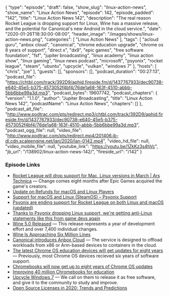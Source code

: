 {
  "type": "episode",
  "draft": false,
  "show_slug": "linux-action-news",
  "show_name": "Linux Action News",
  "episode": 142,
  "episode_padded": "142",
  "title": "Linux Action News 142",
  "description": "The real reason Rocket League is dropping support for Linux, Wine has a massive release, and the potential for Canonical's new Android in the cloud service.",
  "date": "2020-01-26T18:30:00-08:00",
  "header_image": "/images/shows/linux-action-news.png",
  "categories": [
    "Linux Action News"
  ],
  "tags": [
    "acloud guru",
    "anbox cloud",
    "canonical",
    "chrome education upgrade",
    "chrome os 8 years of support",
    "direct x",
    "dx9",
    "epic games",
    "free software foundation",
    "fsf",
    "jupiter broadcasting",
    "linux academy",
    "linux action show",
    "linux gaming",
    "linux news podcast",
    "microsoft",
    "psyonix",
    "rocket league",
    "steam",
    "ubuntu",
    "upcycle",
    "vulkan",
    "windows 7"
  ],
  "hosts": [
    "chris",
    "joe"
  ],
  "guests": [],
  "sponsors": [],
  "podcast_duration": "00:27:13",
  "podcast_file": "https://chtbl.com/track/392D9/aphid.fireside.fm/d/1437767933/dec90738-e640-45e5-b375-4573052f4bf4/76de1a68-163f-4510-abbb-5bb6bbe99a3d.mp3",
  "podcast_bytes": 19607742,
  "podcast_chapters": {
    "version": "1.1.0",
    "author": "Jupiter Broadcasting",
    "title": "Linux Action News 142",
    "podcastName": "Linux Action News",
    "chapters": []
  },
  "podcast_alt_file": "http://www.podtrac.com/pts/redirect.mp3/chtbl.com/track/392D9/aphid.fireside.fm/d/1437767933/dec90738-e640-45e5-b375-4573052f4bf4/76de1a68-163f-4510-abbb-5bb6bbe99a3d.mp3",
  "podcast_ogg_file": null,
  "video_file": "http://www.podtrac.com/pts/redirect.mp4/201406.jb-dl.cdn.scaleengine.net/lan/2020/lan-0142.mp4",
  "video_hd_file": null,
  "video_mobile_file": null,
  "youtube_link": "https://youtu.be/1ZkKz3s4hVc",
  "jb_url": "/138902/linux-action-news-142/",
  "fireside_url": "/142"
}


### Episode Links

  * [Rocket League will drop support for Mac, Linux versions in March | Ars Technica](https://arstechnica.com/gaming/2020/01/rocket-league-will-drop-support-for-mac-linux-versions-in-march/ "Rocket League will drop support for Mac, Linux versions in March | Ars Technica") — Change comes eight months after Epic Games acquired the game's creators.
  * [Update on Refunds for macOS and Linux Players](https://www.reddit.com/r/RocketLeague/comments/etiih3/update_on_refunds_for_macos_and_linux_players/ "Update on Refunds for macOS and Linux Players")
  * [Support for macOS and Linux (SteamOS) – Psyonix Support](https://support.rocketleague.com/hc/en-us/articles/360042201433 "Support for macOS and Linux \(SteamOS\) – Psyonix Support")
  * [Psyonix are ending support for Rocket League on both Linux and macOS (updated)](https://www.gamingonlinux.com/articles/psyonix-are-ending-support-for-rocket-league-on-both-linux-and-macos-updated.15833 "Psyonix are ending support for Rocket League on both Linux and macOS \(updated\)")
  * [Thanks to Psyonix dropping Linux support, we're getting anti-Linux statements like this from game devs again](https://www.reddit.com/r/linux_gaming/comments/eu1j1o/thanks_to_psyonix_dropping_linux_support_were/?utm_name=iossmf "Thanks to Psyonix dropping Linux support, we're getting anti-Linux statements like this from game devs again")
  * [Wine 5.0 Released](https://www.winehq.org/news/2020012101 "Wine 5.0 Released") — This release represents a year of development effort and over 7,400 individual changes. 
  * [Wine Is Approaching Six Million Lines](https://www.phoronix.com/scan.php?page=news_item&px=Wine-Approaching-Six-Million "Wine Is Approaching Six Million Lines")
  * [Canonical introduces Anbox Cloud](https://www.theregister.co.uk/2020/01/22/canonical_anbox_cloud/ "Canonical introduces Anbox Cloud") — The service is designed to offload workloads from x86 or Arm-based devices to containers in the cloud. 
  * [The latest Chrome OS education devices will get updates for eight years](https://www.engadget.com/2020/01/21/google-chrome-os-education-eight-years-support/ "The latest Chrome OS education devices will get updates for eight years") — Previously, most Chrome OS devices recieved six years of software support.
  * [Chromebooks will now get up to eight years of Chrome OS updates](https://www.androidpolice.com/2020/01/21/chromebooks-will-now-get-up-to-eight-years-of-chrome-os-updates/ "Chromebooks will now get up to eight years of Chrome OS updates")
  * [Improving 40 million Chromebooks for education](https://www.blog.google/outreach-initiatives/education/2020-chromebooks/ "Improving 40 million Chromebooks for education")
  * [Upcycle Windows 7](https://www.fsf.org/windows/upcycle-windows-7 "Upcycle Windows 7") — We call on them to release it as free software, and give it to the community to study and improve.
  * [Open Source Licenses in 2020: Trends and Predictions](https://resources.whitesourcesoftware.com/blog-whitesource/top-open-source-licenses-trends-and-predictions "Open Source Licenses in 2020: Trends and Predictions")


